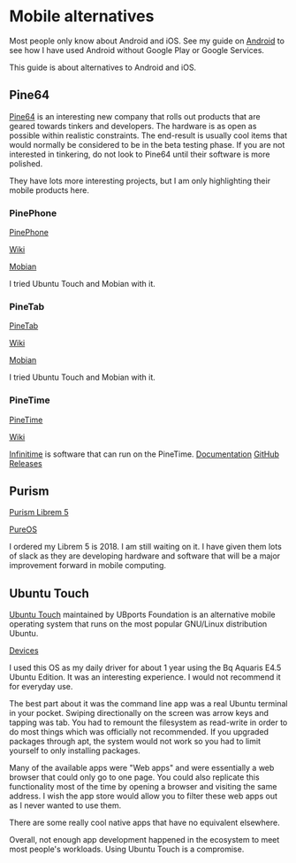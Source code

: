 # Mobile alternatives

Most people only know about Android and iOS.  See my guide on
[Android](https://github.com/TechnologyClassroom/SetupNotes/blob/master/os/mobile/android.md)
to see how I have used Android without Google Play or Google Services.

This guide is about alternatives to Android and iOS.

## Pine64

[Pine64](https://www.pine64.org/) is an interesting new company that rolls out
products that are geared towards tinkers and developers.  The hardware is as
open as possible within realistic constraints.  The end-result is usually cool
items that would normally be considered to be in the beta testing phase.  If
you are not interested in tinkering, do not look to Pine64 until their software
is more polished.

They have lots more interesting projects, but I am only highlighting their
mobile products here.

### PinePhone

[PinePhone](https://www.pine64.org/pinephone/)

[Wiki](https://wiki.pine64.org/index.php/PinePhone)

[Mobian](mobian-project.org/)

I tried Ubuntu Touch and Mobian with it.

### PineTab

[PineTab](https://www.pine64.org/pinetab/)

[Wiki](https://wiki.pine64.org/index.php/PineTab)

[Mobian](mobian-project.org/)

I tried Ubuntu Touch and Mobian with it.

### PineTime

[PineTime](https://www.pine64.org/pinetime/)

[Wiki](https://wiki.pine64.org/index.php/PineTime)

[Infinitime](https://infinitime.io/) is software that can run on the PineTime.  [Documentation](https://infinitime.io/documentation/) [GitHub](https://github.com/JF002/InfiniTime) [Releases](https://github.com/JF002/InfiniTime/releases)

## Purism

[Purism Librem 5](https://puri.sm/products/librem-5/)

[PureOS](https://pureos.net/)

I ordered my Librem 5 is 2018.  I am still waiting on it.  I have given them
lots of slack as they are developing hardware and software that will be a major
improvement forward in mobile computing.

## Ubuntu Touch

[Ubuntu Touch](https://ubuntu-touch.io/) maintained by UBports Foundation is an
alternative mobile operating system that runs on the most popular GNU/Linux
distribution Ubuntu.

[Devices](https://devices.ubuntu-touch.io/)

I used this OS as my daily driver for about 1 year using
the Bq Aquaris E4.5 Ubuntu Edition.  It was an interesting experience.  I would
not recommend it for everyday use.

The best part about it was the command line app was a real Ubuntu terminal in
your pocket.  Swiping directionally on the screen was arrow keys and tapping
was tab.  You had to remount the filesystem as read-write in order to do most
things which was officially not recommended.  If you upgraded packages through
apt, the system would not work so you had to limit yourself to only installing
packages.

Many of the available apps were "Web apps" and were essentially a web browser
that could only go to one page.  You could also replicate this functionality
most of the time by opening a browser and visiting the same address.  I wish
the app store would allow you to filter these web apps out as I never wanted
to use them.

There are some really cool native apps that have no equivalent elsewhere.

Overall, not enough app development happened in the ecosystem to meet most
people's workloads.  Using Ubuntu Touch is a compromise.
